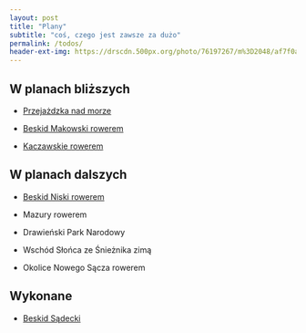 ```yaml
---
layout: post
title: "Plany"
subtitle: "coś, czego jest zawsze za dużo" 
permalink: /todos/
header-ext-img: https://drscdn.500px.org/photo/76197267/m%3D2048/af7f0a557aa3f95ca5d3e595bd929832
---
```


W planach bliższych
-------------------

* [Przejażdzka nad morze](/todos/przejazdzka-nad-morze)

* [Beskid Makowski rowerem](/todos/beskid-makowski-rowerem)

* [Kaczawskie rowerem](/todos/gory-kaczawskie-rowerem)


W planach dalszych
------------------

* [Beskid Niski rowerem](/todos/beskid-niski-rowerem)

* Mazury rowerem

* Drawieński Park Narodowy

* Wschód Słońca ze Śnieżnika zimą

* Okolice Nowego Sącza rowerem

Wykonane
--------

* [Beskid Sądecki](/todos/beskid-sadecki)

